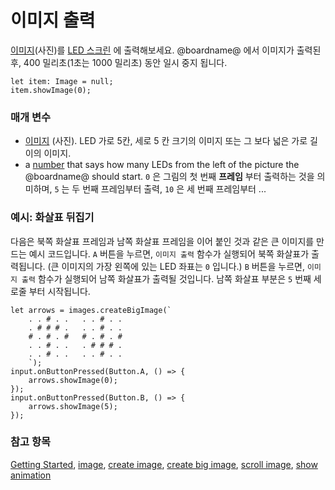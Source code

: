 # 이미지 출력

[이미지](/reference/images/image)(사진)를 [LED 스크린](/device/screen) 에 출력해보세요. @boardname@ 에서 이미지가 출력된 후, 400 밀리초(1초는 1000 밀리초) 동안 일시 중지 됩니다.

```sig
let item: Image = null;
item.showImage(0);
```

### 매개 변수

* [이미지](/reference/images/image) (사진). LED 가로 5칸, 세로 5 칸 크기의 이미지 또는 그 보다 넓은 가로 길이의 이미지. 
* a [number](/reference/types/number) that says how many LEDs from the left of the picture the @boardname@ should start. `0` 은 그림의 첫 번째 **프레임** 부터 출력하는 것을 의미하며, `5` 는 두 번째 프레임부터 출력, `10` 은 세 번째 프레임부터 ...

### 예시: 화살표 뒤집기

다음은 북쪽 화살표 프레임과 남쪽 화살표 프레임을 이어 붙인 것과 같은 큰 이미지를 만드는 예시 코드입니다. `A` 버튼을 누르면, `이미지 출력` 함수가 실행되어 북쪽 화살표가 출력됩니다. (큰 이미지의 가장 왼쪽에 있는 LED 좌표는 `0` 입니다.) `B` 버튼을 누르면, `이미지 출력` 함수가 실행되어 남쪽 화살표가 출력될 것입니다. 남쪽 화살표 부분은 `5` 번째 세로줄 부터 시작됩니다.

```blocks
let arrows = images.createBigImage(`
    . . # . .   . . # . .
    . # # # .   . . # . .
    # . # . #   # . # . #
    . . # . .   . # # # .
    . . # . .   . . # . .
    `);
input.onButtonPressed(Button.A, () => {
    arrows.showImage(0);
});
input.onButtonPressed(Button.B, () => {
    arrows.showImage(5);
});
```

### 참고 항목

[Getting Started](/getting-started), [image](/reference/images/image), [create image](/reference/images/create-image), [create big image](/reference/images/create-big-image), [scroll image](/reference/images/scroll-image), [show animation](/reference/basic/show-animation)